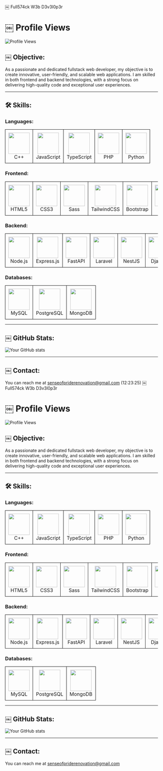 ￼ Full574ck W3b D3v3l0p3r
# ￼ Profile Views

![Profile Views](https://komarev.com/ghpvc/?username=David&color=blue)

## ￼ Objective:
As a passionate and dedicated fullstack web developer, my objective is to create innovative, user-friendly, and scalable web applications. I am skilled in both frontend and backend technologies, with a strong focus on delivering high-quality code and exceptional user experiences.

---

## 🛠️ Skills:

### Languages:
<table>
    <tr>
        <td align="center" style="border: 1px solid black; padding: 10px;">
            <img src="https://camo.githubusercontent.com/de09bba464602abc95ce76dd3b5ec1e16fe96c1d7ef69bdc31e177006a40f2e1/68747470733a2f2f74656368737461636b2d67656e657261746f722e76657263656c2e6170702f6370702d69636f6e2e737667&quot; alt="C++" height="70" width="70"/><br/>C++
        </td>
        <td align="center" style="border: 1px solid black; padding: 10px;">
            <img src="https://camo.githubusercontent.com/9f44b299b7e1173e15c41a2bb04863ca5e78c81ab947283d3b6f6475871b8f60/68747470733a2f2f74656368737461636b2d67656e657261746f722e76657263656c2e6170702f6a732d69636f6e2e737667&quot; alt="JavaScript" height="70" width="70"/><br/>JavaScript
        </td>
        <td align="center" style="border: 1px solid black; padding: 10px;">
            <img src="https://camo.githubusercontent.com/dd2c84af43a6c56860d910c605d51d058a28213431a42e422dcb6a62ab53d14a/68747470733a2f2f74656368737461636b2d67656e657261746f722e76657263656c2e6170702f74732d69636f6e2e737667&quot; alt="TypeScript" height="70" width="70"/><br/>TypeScript
        </td>
        <td align="center" style="border: 1px solid black; padding: 10px;">
            <img src="https://skillicons.dev/icons?i=php&quot; alt="PHP" height="70" width="70"/><br/>PHP
        </td>
        <td align="center" style="border: 1px solid black; padding: 10px;">
            <img src="https://camo.githubusercontent.com/740b035ed7f2f9a189b337373e57b98f8c3d61d2fbbb7d7872a6563646a20abc/68747470733a2f2f74656368737461636b2d67656e657261746f722e76657263656c2e6170702f707974686f6e2d69636f6e2e737667&quot; alt="Python" height="70" width="70"/><br/>Python
        </td>
    </tr>
</table>

### Frontend:
<table>
    <tr>
        <td align="center" style="border: 1px solid black; padding: 10px;">
            <img src="https://skillicons.dev/icons?i=html&quot; alt="HTML5" height="70" width="70"/><br/>HTML5
        </td>
        <td align="center" style="border: 1px solid black; padding: 10px;">
            <img src="https://skillicons.dev/icons?i=css&quot; alt="CSS3" height="70" width="70"/><br/>CSS3
        </td>
        <td align="center" style="border: 1px solid black; padding: 10px;">
            <img src="https://skillicons.dev/icons?i=sass&quot; alt="Sass" height="70" width="70"/><br/>Sass
        </td>
        <td align="center" style="border: 1px solid black; padding: 10px;">
            <img src="https://skillicons.dev/icons?i=tailwind&quot; alt="TailwindCSS" height="70" width="70"/><br/>TailwindCSS
        </td>
        <td align="center" style="border: 1px solid black; padding: 10px;">
            <img src="https://skillicons.dev/icons?i=bootstrap&quot; alt="Bootstrap" height="70" width="70"/><br/>Bootstrap
        </td>
        <td align="center" style="border: 1px solid black; padding: 10px;">
            <img src="https://camo.githubusercontent.com/0fcf9befefc83e207ed36bdeb3ac4f6c99132571ddb0f44e7a6ac872b0723352/68747470733a2f2f74656368737461636b2d67656e657261746f722e76657263656c2e6170702f72656163742d69636f6e2e737667&quot; alt="React" height="70" width="70"/><br/>React
        </td>
        <td align="center" style="border: 1px solid black; padding: 10px;">
            <img src="https://skillicons.dev/icons?i=next&quot; alt="Next.js" height="70" width="70"/><br/>Next.js
        </td>
        <td align="center" style="border: 1px solid black; padding: 10px;">
            <img src="https://skillicons.dev/icons?i=vue&quot; alt="Vue.js" height="70" width="70"/><br/>Vue.js
        </td>
    </tr>
</table>

### Backend:
<table>
    <tr>
        <td align="center" style="border: 1px solid black; padding: 10px;">
            <img src="https://skillicons.dev/icons?i=nodejs&quot; alt="Node.js" height="70" width="70"/><br/>Node.js
        </td>
        <td align="center" style="border: 1px solid black; padding: 10px;">
            <img src="https://skillicons.dev/icons?i=express&quot; alt="Express.js" height="70" width="70"/><br/>Express.js
        </td>
        <td align="center" style="border: 1px solid black; padding: 10px;">
            <img src="https://skillicons.dev/icons?i=fastapi&quot; alt="FastAPI" height="70" width="70"/><br/>FastAPI
        </td>
        <td align="center" style="border: 1px solid black; padding: 10px;">
            <img src="https://skillicons.dev/icons?i=laravel&quot; alt="Laravel" height="70" width="70"/><br/>Laravel
        </td>
        <td align="center" style="border: 1px solid black; padding: 10px;">
            <img src="https://skillicons.dev/icons?i=nest&quot; alt="NestJS" height="70" width="70"/><br/>NestJS
        </td>
        <td align="center" style="border: 1px solid black; padding: 10px;">
            <img src="https://camo.githubusercontent.com/e65f8a131aec32c8038012cbd89c65dbce110c66227bef4bf0b0e23ffe0f3ad8/68747470733a2f2f74656368737461636b2d67656e657261746f722e76657263656c2e6170702f646a616e676f2d69636f6e2e737667&quot; alt="Django" height="70" width="70"/><br/>Django
        </td>
        <td align="center" style="border: 1px solid black; padding: 10px;">
            <img src="https://skillicons.dev/icons?i=flask&quot; alt="Flask" height="70" width="70"/><br/>Flask
        </td>
    </tr>
</table>

### Databases:
<table>
    <tr>
        <td align="center" style="border: 1px solid black; padding: 10px;">
            <img src="https://camo.githubusercontent.com/3ed284d0ecd9fcccabf0711e2cad6bbec412e417bcfb1da25502a1ed9adbaf78/68747470733a2f2f74656368737461636b2d67656e657261746f722e76657263656c2e6170702f6d7973716c2d69636f6e2e737667&quot; alt="MySQL" height="70" width="70"/><br/>MySQL
        </td>
        <td align="center" style="border: 1px solid black; padding: 10px;">
            <img src="https://skillicons.dev/icons?i=postgresql&quot; alt="PostgreSQL" height="70" width="70"/><br/>PostgreSQL
        </td>
        <td align="center" style="border: 1px solid black; padding: 10px;">
            <img src="https://skillicons.dev/icons?i=mongodb&quot; alt="MongoDB" height="70" width="70"/><br/>MongoDB
        </td>
    </tr>
</table>

---

## ￼ GitHub Stats:
![Your GitHub stats](https://github-readme-stats.vercel.app/api?username=YourUsername&show_icons=true&theme=radical)

---

## ￼ Contact:
You can reach me at [senseofpriderenovation@gmail.com](mailto:senseofpriderenovation@gmail.com)
(12:23:25)    ￼ Full574ck W3b D3v3l0p3r
# ￼ Profile Views

![Profile Views](https://komarev.com/ghpvc/?username=David&color=blue)

## ￼ Objective:
As a passionate and dedicated fullstack web developer, my objective is to create innovative, user-friendly, and scalable web applications. I am skilled in both frontend and backend technologies, with a strong focus on delivering high-quality code and exceptional user experiences.

---

## 🛠️ Skills:

### Languages:
<table>
    <tr>
        <td align="center" style="border: 1px solid black; padding: 10px;">
            <img src="https://camo.githubusercontent.com/de09bba464602abc95ce76dd3b5ec1e16fe96c1d7ef69bdc31e177006a40f2e1/68747470733a2f2f74656368737461636b2d67656e657261746f722e76657263656c2e6170702f6370702d69636f6e2e737667&quot; alt="C++" height="70" width="70"/><br/>C++
        </td>
        <td align="center" style="border: 1px solid black; padding: 10px;">
            <img src="https://camo.githubusercontent.com/9f44b299b7e1173e15c41a2bb04863ca5e78c81ab947283d3b6f6475871b8f60/68747470733a2f2f74656368737461636b2d67656e657261746f722e76657263656c2e6170702f6a732d69636f6e2e737667&quot; alt="JavaScript" height="70" width="70"/><br/>JavaScript
        </td>
        <td align="center" style="border: 1px solid black; padding: 10px;">
            <img src="https://camo.githubusercontent.com/dd2c84af43a6c56860d910c605d51d058a28213431a42e422dcb6a62ab53d14a/68747470733a2f2f74656368737461636b2d67656e657261746f722e76657263656c2e6170702f74732d69636f6e2e737667&quot; alt="TypeScript" height="70" width="70"/><br/>TypeScript
        </td>
        <td align="center" style="border: 1px solid black; padding: 10px;">
            <img src="https://skillicons.dev/icons?i=php&quot; alt="PHP" height="70" width="70"/><br/>PHP
        </td>
        <td align="center" style="border: 1px solid black; padding: 10px;">
            <img src="https://camo.githubusercontent.com/740b035ed7f2f9a189b337373e57b98f8c3d61d2fbbb7d7872a6563646a20abc/68747470733a2f2f74656368737461636b2d67656e657261746f722e76657263656c2e6170702f707974686f6e2d69636f6e2e737667&quot; alt="Python" height="70" width="70"/><br/>Python
        </td>
    </tr>
</table>

### Frontend:
<table>
    <tr>
        <td align="center" style="border: 1px solid black; padding: 10px;">
            <img src="https://skillicons.dev/icons?i=html&quot; alt="HTML5" height="70" width="70"/><br/>HTML5
        </td>
        <td align="center" style="border: 1px solid black; padding: 10px;">
            <img src="https://skillicons.dev/icons?i=css&quot; alt="CSS3" height="70" width="70"/><br/>CSS3
        </td>
        <td align="center" style="border: 1px solid black; padding: 10px;">
            <img src="https://skillicons.dev/icons?i=sass&quot; alt="Sass" height="70" width="70"/><br/>Sass
        </td>
        <td align="center" style="border: 1px solid black; padding: 10px;">
            <img src="https://skillicons.dev/icons?i=tailwind&quot; alt="TailwindCSS" height="70" width="70"/><br/>TailwindCSS
        </td>
        <td align="center" style="border: 1px solid black; padding: 10px;">
            <img src="https://skillicons.dev/icons?i=bootstrap&quot; alt="Bootstrap" height="70" width="70"/><br/>Bootstrap
        </td>
        <td align="center" style="border: 1px solid black; padding: 10px;">
            <img src="https://camo.githubusercontent.com/0fcf9befefc83e207ed36bdeb3ac4f6c99132571ddb0f44e7a6ac872b0723352/68747470733a2f2f74656368737461636b2d67656e657261746f722e76657263656c2e6170702f72656163742d69636f6e2e737667&quot; alt="React" height="70" width="70"/><br/>React
        </td>
        <td align="center" style="border: 1px solid black; padding: 10px;">
            <img src="https://skillicons.dev/icons?i=next&quot; alt="Next.js" height="70" width="70"/><br/>Next.js
        </td>
        <td align="center" style="border: 1px solid black; padding: 10px;">
            <img src="https://skillicons.dev/icons?i=vue&quot; alt="Vue.js" height="70" width="70"/><br/>Vue.js
        </td>
    </tr>
</table>

### Backend:
<table>
    <tr>
        <td align="center" style="border: 1px solid black; padding: 10px;">
            <img src="https://skillicons.dev/icons?i=nodejs&quot; alt="Node.js" height="70" width="70"/><br/>Node.js
        </td>
        <td align="center" style="border: 1px solid black; padding: 10px;">
            <img src="https://skillicons.dev/icons?i=express&quot; alt="Express.js" height="70" width="70"/><br/>Express.js
        </td>
        <td align="center" style="border: 1px solid black; padding: 10px;">
            <img src="https://skillicons.dev/icons?i=fastapi&quot; alt="FastAPI" height="70" width="70"/><br/>FastAPI
        </td>
        <td align="center" style="border: 1px solid black; padding: 10px;">
            <img src="https://skillicons.dev/icons?i=laravel&quot; alt="Laravel" height="70" width="70"/><br/>Laravel
        </td>
        <td align="center" style="border: 1px solid black; padding: 10px;">
            <img src="https://skillicons.dev/icons?i=nest&quot; alt="NestJS" height="70" width="70"/><br/>NestJS
        </td>
        <td align="center" style="border: 1px solid black; padding: 10px;">
            <img src="https://camo.githubusercontent.com/e65f8a131aec32c8038012cbd89c65dbce110c66227bef4bf0b0e23ffe0f3ad8/68747470733a2f2f74656368737461636b2d67656e657261746f722e76657263656c2e6170702f646a616e676f2d69636f6e2e737667&quot; alt="Django" height="70" width="70"/><br/>Django
        </td>
        <td align="center" style="border: 1px solid black; padding: 10px;">
            <img src="https://skillicons.dev/icons?i=flask&quot; alt="Flask" height="70" width="70"/><br/>Flask
        </td>
    </tr>
</table>

### Databases:
<table>
    <tr>
        <td align="center" style="border: 1px solid black; padding: 10px;">
            <img src="https://camo.githubusercontent.com/3ed284d0ecd9fcccabf0711e2cad6bbec412e417bcfb1da25502a1ed9adbaf78/68747470733a2f2f74656368737461636b2d67656e657261746f722e76657263656c2e6170702f6d7973716c2d69636f6e2e737667&quot; alt="MySQL" height="70" width="70"/><br/>MySQL
        </td>
        <td align="center" style="border: 1px solid black; padding: 10px;">
            <img src="https://skillicons.dev/icons?i=postgresql&quot; alt="PostgreSQL" height="70" width="70"/><br/>PostgreSQL
        </td>
        <td align="center" style="border: 1px solid black; padding: 10px;">
            <img src="https://skillicons.dev/icons?i=mongodb&quot; alt="MongoDB" height="70" width="70"/><br/>MongoDB
        </td>
    </tr>
</table>

---

## ￼ GitHub Stats:
![Your GitHub stats](https://github-readme-stats.vercel.app/api?username=YourUsername&show_icons=true&theme=radical)

---

## ￼ Contact:
You can reach me at [senseofpriderenovation@gmail.com](mailto:senseofpriderenovation@gmail.com)
